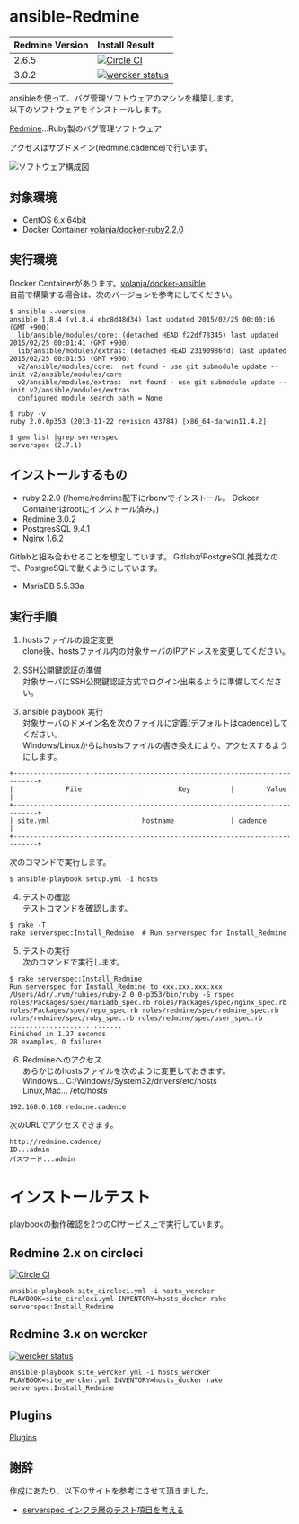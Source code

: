 ansible-Redmine
=====================
| Redmine Version | Install Result |
|:----------------|:---------------|
| 2.6.5           | [![Circle CI](https://circleci.com/gh/volanja/ansible-Redmine.svg?style=svg)](https://circleci.com/gh/volanja/ansible-Redmine)|
| 3.0.2           | [![wercker status](https://app.wercker.com/status/015abf220744e21156426f841f299736/s "wercker status")](https://app.wercker.com/project/bykey/015abf220744e21156426f841f299736) |

ansibleを使って、バグ管理ソフトウェアのマシンを構築します。  
以下のソフトウェアをインストールします。  

[Redmine](http://redmine.jp/)…Ruby製のバグ管理ソフトウェア

アクセスはサブドメイン(redmine.cadence)で行います。

![ソフトウェア構成図](https://raw.github.com/volanja/ansible-Redmine/master/img/ansible-Redmine_pg.png)

対象環境
-----

+ CentOS 6.x 64bit
+ Docker Container [volanja/docker-ruby2.2.0](https://registry.hub.docker.com/u/volanja/docker-ruby2.2.0/)

実行環境
-----
Docker Containerがあります。[volanja/docker-ansible](https://registry.hub.docker.com/u/volanja/docker-ansible/)  
自前で構築する場合は、次のバージョンを参考にしてください。

```
$ ansible --version
ansible 1.8.4 (v1.8.4 ebc8d48d34) last updated 2015/02/25 00:00:16 (GMT +900)
  lib/ansible/modules/core: (detached HEAD f22df78345) last updated 2015/02/25 00:01:41 (GMT +900)
  lib/ansible/modules/extras: (detached HEAD 23190986fd) last updated 2015/02/25 00:01:53 (GMT +900)
  v2/ansible/modules/core:  not found - use git submodule update --init v2/ansible/modules/core
  v2/ansible/modules/extras:  not found - use git submodule update --init v2/ansible/modules/extras
  configured module search path = None

$ ruby -v
ruby 2.0.0p353 (2013-11-22 revision 43784) [x86_64-darwin11.4.2]

$ gem list |grep serverspec
serverspec (2.7.1)
```

インストールするもの
------
+ ruby 2.2.0 (/home/redmine配下にrbenvでインストール。 Dokcer Containerはrootにインストール済み。)
+ Redmine 3.0.2
+ PostgresSQL 9.4.1
+ Nginx 1.6.2

Gitlabと組み合わせることを想定しています。
GitlabがPostgreSQL推奨なので、PostgreSQLで動くようにしています。
+ MariaDB 5.5.33a

実行手順
----
1. hostsファイルの設定変更  
clone後、hostsファイル内の対象サーバのIPアドレスを変更してください。

2. SSH公開鍵認証の準備  
対象サーバにSSH公開鍵認証方式でログイン出来るように準備してください。

3. ansible playbook 実行  
対象サーバのドメイン名を次のファイルに定義(デフォルトはcadence)してください。  
Windows/Linuxからはhostsファイルの書き換えにより、アクセスするようにします。  
```
+----------------------------------------------------------------------------+
|             File             |          Key          |        Value        |
+----------------------------------------------------------------------------+
| site.yml                     | hostname              | cadence             |
+----------------------------------------------------------------------------+
```
次のコマンドで実行します。  
```
$ ansible-playbook setup.yml -i hosts  
```

4. テストの確認  
テストコマンドを確認します。  
```
$ rake -T
rake serverspec:Install_Redmine  # Run serverspec for Install_Redmine
```

5. テストの実行  
次のコマンドで実行します。  
```
$ rake serverspec:Install_Redmine
Run serverspec for Install_Redmine to xxx.xxx.xxx.xxx
/Users/Adr/.rvm/rubies/ruby-2.0.0-p353/bin/ruby -S rspec roles/Packages/spec/mariadb_spec.rb roles/Packages/spec/nginx_spec.rb roles/Packages/spec/repo_spec.rb roles/redmine/spec/redmine_spec.rb roles/redmine/spec/ruby_spec.rb roles/redmine/spec/user_spec.rb  
............................  
Finished in 1.27 seconds  
28 examples, 0 failures  
```

6. Redmineへのアクセス  
あらかじめhostsファイルを次のように変更しておきます。  
Windows... C:/Windows/System32/drivers/etc/hosts  
Linux,Mac... /etc/hosts
```
192.168.0.108 redmine.cadence
```
次のURLでアクセスできます。  
```
http://redmine.cadence/  
ID...admin
パスワード...admin
```

# インストールテスト
playbookの動作確認を2つのCIサービス上で実行しています。

## Redmine 2.x on circleci
[![Circle CI](https://circleci.com/gh/volanja/ansible-Redmine.svg?style=svg)](https://circleci.com/gh/volanja/ansible-Redmine)

```sample
ansible-playbook site_circleci.yml -i hosts_wercker
PLAYBOOK=site_circleci.yml INVENTORY=hosts_docker rake serverspec:Install_Redmine
```

## Redmine 3.x on wercker
[![wercker status](https://app.wercker.com/status/015abf220744e21156426f841f299736/s "wercker status")](https://app.wercker.com/project/bykey/015abf220744e21156426f841f299736)

```sample
ansible-playbook site_wercker.yml -i hosts_wercker
PLAYBOOK=site_wercker.yml INVENTORY=hosts_docker rake serverspec:Install_Redmine
```


Plugins
-----
[Plugins](docs/plugins.md)

謝辞
-----
作成にあたり、以下のサイトを参考にさせて頂きました。
+ [serverspec インフラ層のテスト項目を考える](https://hiroakis.com/blog/2013/12/24/serverspec-%E3%82%A4%E3%83%B3%E3%83%95%E3%83%A9%E5%B1%A4%E3%81%AE%E3%83%86%E3%82%B9%E3%83%88%E9%A0%85%E7%9B%AE%E3%82%92%E8%80%83%E3%81%88%E3%82%8B/)

